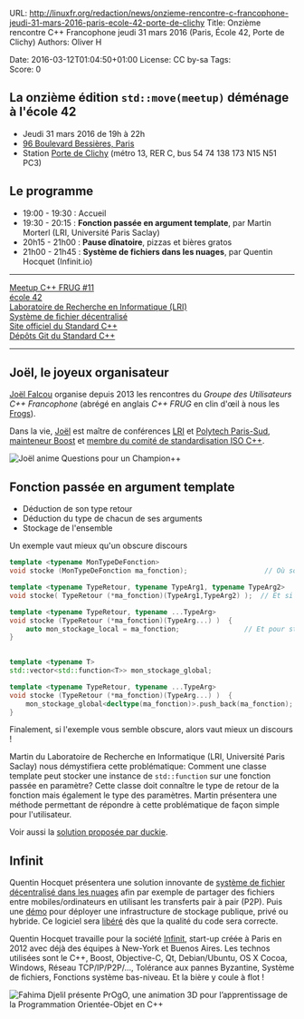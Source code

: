 URL:     http://linuxfr.org/redaction/news/onzieme-rencontre-c-francophone-jeudi-31-mars-2016-paris-ecole-42-porte-de-clichy
Title:   Onzième rencontre C++ Francophone jeudi 31 mars 2016 (Paris, École 42, Porte de Clichy)
Authors: Oliver H
         
Date:    2016-03-12T01:04:50+01:00
License: CC by-sa
Tags:    
Score:   0


La **onzième édition** `std::move(meetup)` déménage à l'école 42
----------------------------------------------------------------

* Jeudi 31 mars 2016 de 19h à 22h
* [96 Boulevard Bessières, Paris](http://www.openstreetmap.org/relation/3957506)
* Station [Porte de Clichy](http://www.vianavigo.com/fr/itineraire-plan-de-quartier/#id=14&proximity=Porte+de+Clichy%2C+Paris&proximityType=StopArea&proximityCity=Paris&proximityExternalCode=8711127&proximityCityCode=75000&proximityCoordX=&proximityCoordY=&spcar=%C3%A2&hit=1&hat=1&L=0&submitSearchProximity=&ajid=/stif_web_carto/comp/proximity/search.html_) (métro 13, RER C, bus 54 74 138 173 N15 N51 PC3)



Le programme
------------


* 19:00 - 19:30 : Accueil
* 19:30 - 20:15 : **Fonction passée en argument template**, par Martin Morterl (LRI, Université Paris Saclay)
* 20h15 - 21h00 : **Pause dînatoire**, pizzas et bières gratos
* 21h00 - 21h45 : **Système de fichiers dans les nuages**, par Quentin Hocquet (Infinit.io)

----

[Meetup C++ FRUG #11](http://www.meetup.com/User-Group-Cpp-Francophone/events/229508095/)  
[école 42](https://fr.wikipedia.org/wiki/42_%28%C3%A9cole%29)  
[Laboratoire de Recherche en Informatique (LRI)](https://fr.wikipedia.org/wiki/Laboratoire_de_recherche_en_informatique)  
[Système de fichier décentralisé](http://blog.infinit.one/introducing-infinit-file-system/)  
[Site officiel du Standard C++](https://isocpp.org/)  
[Dépôts Git du Standard C++](https://github.com/cplusplus)

----

Joël, le joyeux organisateur
----------------------------

[Joël Falcou](https://www.lri.fr/membre.php?mb=1146) organise depuis 2013 les rencontres du *Groupe des Utilisateurs C++ Francophone* (abrégé en anglais *C++ FRUG* en clin d'œil à nous les [Frogs](https://fr.wiktionary.org/wiki/Frog)).


Dans la vie, [Joël](https://fr.linkedin.com/in/jfalcou) est maître de conférences [LRI](https://fr.wikipedia.org/wiki/Laboratoire_de_recherche_en_informatique) et [Polytech Paris-Sud](https://fr.wikipedia.org/wiki/%C3%89cole_polytechnique_de_l'universit%C3%A9_Paris-Sud), [mainteneur Boost](http://www.boost.org/doc/libs/1_60_0/libs/predef/doc/html/index.html) et [membre du comité de standardisation ISO C++](https://isocpp.org/blog/2014/05/n4035).


![Joël anime Questions pour un Champion++](https://upload.wikimedia.org/wikipedia/commons/0/01/20160121_CppFRUG_Joel_Falcou_CppQuiz_1.jpg)

Fonction passée en argument template
------------------------------------

* Déduction de son type retour
* Déduction du type de chacun de ses arguments 
* Stockage de l'ensemble

Un exemple vaut mieux qu'un obscure discours


```cpp
template <typename MonTypeDeFonction>
void stocke (MonTypeDeFonction ma_fonction);                   // Où sont les types des arguments

template <typename TypeRetour, typename TypeArg1, typename TypeArg2>
void stocke( TypeRetour (*ma_fonction)(TypeArg1,TypeArg2) );  // Et si plus de deux arguments?

template <typename TypeRetour, typename ...TypeArg>
void stocke (TypeRetour (*ma_fonction)(TypeArg...) )  {
    auto mon_stockage_local = ma_fonction;                // Et pour stocker en dehors de la fonction? 
}
     

template <typename T>
std::vector<std::function<T>> mon_stockage_global;

template <typename TypeRetour, typename ...TypeArg>
void stocke (TypeRetour (*ma_fonction)(TypeArg...) )  {
    mon_stockage_global<decltype(ma_fonction)>.push_back(ma_fonction);        // Au secours
}
```

Finalement, si l'exemple vous semble obscure, alors vaut mieux un discours !


Martin du Laboratoire de Recherche en Informatique (LRI, Université Paris Saclay) nous démystifiera cette problématique: Comment une classe template peut stocker une instance de `std::function` sur une fonction passée en paramètre? Cette classe doit connaître le type de retour de la fonction mais également le type des paramètres. Martin présentera une méthode permettant de répondre à cette problématique de façon simple pour l'utilisateur.


Voir aussi la [solution proposée par duckie](https://gist.github.com/duckie/24d7ea892299335f1916).

Infinit
-------


Quentin Hocquet présentera une solution innovante de [système de fichier décentralisé dans les nuages](http://blog.infinit.one/introducing-infinit-file-system/) afin par exemple de partager des fichiers entre mobiles/ordinateurs en utilisant les transferts pair à pair (P2P). Puis une [démo](https://infinit.sh/get-started) pour déployer une infrastructure de stockage publique, privé ou hybride. Ce logiciel sera [libéré](https://infinit.sh/open-source) dès que la qualité du code sera correcte.


Quentin Hocquet travaille pour la société [Infinit](http://infinit.one/), start-up créée à Paris en 2012 avec déjà des équipes à New-York et Buenos Aires. Les technos utilisées sont le C++, Boost, Objective-C, Qt, Debian/Ubuntu, OS X Cocoa, Windows, Réseau TCP/IP/P2P/..., Tolérance aux pannes Byzantine, Système de fichiers, Fonctions système bas-niveau. Et la bière y coule à flot !

![Fahima Djelil présente PrOgO, une animation 3D pour l’apprentissage de la Programmation Orientée-Objet en C++](https://upload.wikimedia.org/wikipedia/commons/a/af/20160121_CppFRUG_Fahima_Djelil_PrOgO_1.jpeg)
